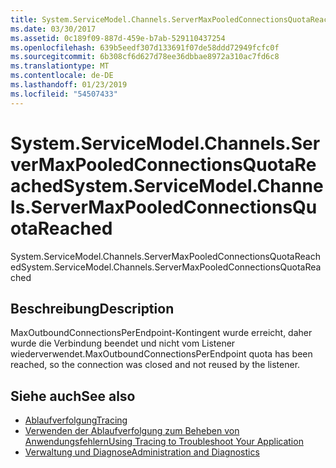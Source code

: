 ```yaml
---
title: System.ServiceModel.Channels.ServerMaxPooledConnectionsQuotaReached
ms.date: 03/30/2017
ms.assetid: 0c189f09-887d-459e-b7ab-529110437254
ms.openlocfilehash: 639b5eedf307d133691f07de58ddd72949fcfc0f
ms.sourcegitcommit: 6b308cf6d627d78ee36dbbae8972a310ac7fd6c8
ms.translationtype: MT
ms.contentlocale: de-DE
ms.lasthandoff: 01/23/2019
ms.locfileid: "54507433"
---
```

# <a name="systemservicemodelchannelsservermaxpooledconnectionsquotareached"></a><span data-ttu-id="a8845-102">System.ServiceModel.Channels.ServerMaxPooledConnectionsQuotaReached</span><span class="sxs-lookup"><span data-stu-id="a8845-102">System.ServiceModel.Channels.ServerMaxPooledConnectionsQuotaReached</span></span>
<span data-ttu-id="a8845-103">System.ServiceModel.Channels.ServerMaxPooledConnectionsQuotaReached</span><span class="sxs-lookup"><span data-stu-id="a8845-103">System.ServiceModel.Channels.ServerMaxPooledConnectionsQuotaReached</span></span>  
  
## <a name="description"></a><span data-ttu-id="a8845-104">Beschreibung</span><span class="sxs-lookup"><span data-stu-id="a8845-104">Description</span></span>  
 <span data-ttu-id="a8845-105">MaxOutboundConnectionsPerEndpoint-Kontingent wurde erreicht, daher wurde die Verbindung beendet und nicht vom Listener wiederverwendet.</span><span class="sxs-lookup"><span data-stu-id="a8845-105">MaxOutboundConnectionsPerEndpoint quota has been reached, so the connection was closed and not reused by the listener.</span></span>  
  
## <a name="see-also"></a><span data-ttu-id="a8845-106">Siehe auch</span><span class="sxs-lookup"><span data-stu-id="a8845-106">See also</span></span>
- [<span data-ttu-id="a8845-107">Ablaufverfolgung</span><span class="sxs-lookup"><span data-stu-id="a8845-107">Tracing</span></span>](../../../../../docs/framework/wcf/diagnostics/tracing/index.md)
- [<span data-ttu-id="a8845-108">Verwenden der Ablaufverfolgung zum Beheben von Anwendungsfehlern</span><span class="sxs-lookup"><span data-stu-id="a8845-108">Using Tracing to Troubleshoot Your Application</span></span>](../../../../../docs/framework/wcf/diagnostics/tracing/using-tracing-to-troubleshoot-your-application.md)
- [<span data-ttu-id="a8845-109">Verwaltung und Diagnose</span><span class="sxs-lookup"><span data-stu-id="a8845-109">Administration and Diagnostics</span></span>](../../../../../docs/framework/wcf/diagnostics/index.md)
